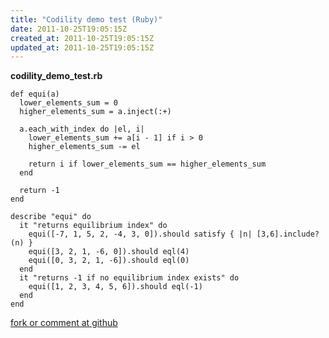 ```yaml
---
title: "Codility demo test (Ruby)"
date: 2011-10-25T19:05:15Z
created_at: 2011-10-25T19:05:15Z
updated_at: 2011-10-25T19:05:15Z
---
```


<strong>codility_demo_test.rb</strong>

    def equi(a)
      lower_elements_sum = 0 
      higher_elements_sum = a.inject(:+)
      
      a.each_with_index do |el, i|
        lower_elements_sum += a[i - 1] if i > 0
        higher_elements_sum -= el
        
        return i if lower_elements_sum == higher_elements_sum
      end 
    
      return -1
    end
    
    describe "equi" do
      it "returns equilibrium index" do
        equi([-7, 1, 5, 2, -4, 3, 0]).should satisfy { |n| [3,6].include?(n) }
        equi([3, 2, 1, -6, 0]).should eql(4)
        equi([0, 3, 2, 1, -6]).should eql(0)
      end 
      it "returns -1 if no equilibrium index exists" do
        equi([1, 2, 3, 4, 5, 6]).should eql(-1)
      end 
    end

[fork or comment at github](https://gist.github.com/1313873)
